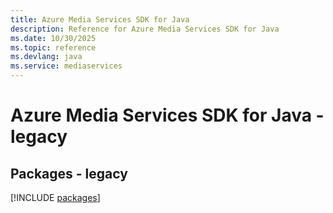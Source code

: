 ```yaml
---
title: Azure Media Services SDK for Java
description: Reference for Azure Media Services SDK for Java
ms.date: 10/30/2025
ms.topic: reference
ms.devlang: java
ms.service: mediaservices
---
```

# Azure Media Services SDK for Java - legacy
## Packages - legacy
[!INCLUDE [packages](media-services-index.md)]